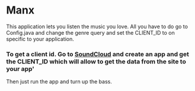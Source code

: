 # Manx

This application lets you listen the music you love. All you have to do go to Config.java and change the genre query and set the CLIENT_ID to on specific to your application.

### To get a client id. Go to [SoundCloud](https://soundcloud.com/you/apps/) and create an app and get the CLIENT_ID which  will allow to get the data from the site to your app'

Then just run the app and turn up the bass.
